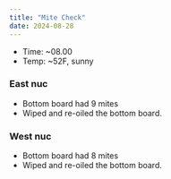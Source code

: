 ```yaml
---
title: "Mite Check"
date: 2024-08-28
---
```


- Time: ~08.00
- Temp: ~52F, sunny

### East nuc

- Bottom board had 9 mites
- Wiped and re-oiled the bottom board.

### West nuc

- Bottom board had 8 mites
- Wiped and re-oiled the bottom board.


